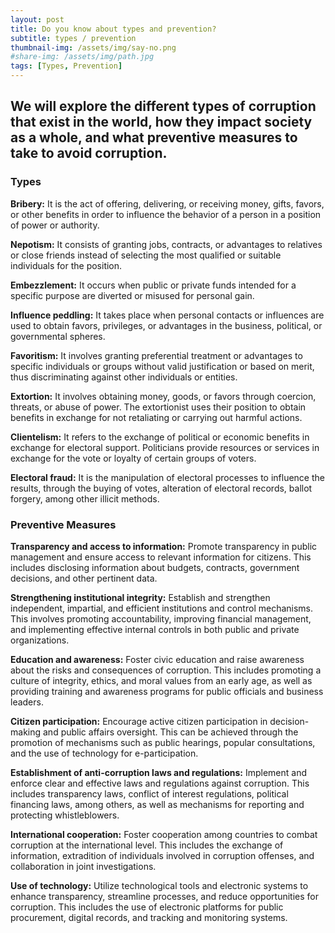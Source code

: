```yaml
---
layout: post
title: Do you know about types and prevention?
subtitle: types / prevention
thumbnail-img: /assets/img/say-no.png
#share-img: /assets/img/path.jpg
tags: [Types, Prevention]
---
```


## We will explore the different types of corruption that exist in the world, how they impact society as a whole, and what preventive measures to take to avoid corruption.


### Types 

**Bribery:** It is the act of offering, delivering, or receiving money, gifts, favors, or other benefits in order to influence the behavior of a person in a position of power or authority.

**Nepotism:** It consists of granting jobs, contracts, or advantages to relatives or close friends instead of selecting the most qualified or suitable individuals for the position.

**Embezzlement:** It occurs when public or private funds intended for a specific purpose are diverted or misused for personal gain.

**Influence peddling:** It takes place when personal contacts or influences are used to obtain favors, privileges, or advantages in the business, political, or governmental spheres.

**Favoritism:** It involves granting preferential treatment or advantages to specific individuals or groups without valid justification or based on merit, thus discriminating against other individuals or entities.

**Extortion:** It involves obtaining money, goods, or favors through coercion, threats, or abuse of power. The extortionist uses their position to obtain benefits in exchange for not retaliating or carrying out harmful actions.

**Clientelism:** It refers to the exchange of political or economic benefits in exchange for electoral support. Politicians provide resources or services in exchange for the vote or loyalty of certain groups of voters.

**Electoral fraud:** It is the manipulation of electoral processes to influence the results, through the buying of votes, alteration of electoral records, ballot forgery, among other illicit methods.


### Preventive Measures

**Transparency and access to information:** Promote transparency in public management and ensure access to relevant information for citizens. This includes disclosing information about budgets, contracts, government decisions, and other pertinent data.

**Strengthening institutional integrity:** Establish and strengthen independent, impartial, and efficient institutions and control mechanisms. This involves promoting accountability, improving financial management, and implementing effective internal controls in both public and private organizations.

**Education and awareness:** Foster civic education and raise awareness about the risks and consequences of corruption. This includes promoting a culture of integrity, ethics, and moral values from an early age, as well as providing training and awareness programs for public officials and business leaders.

**Citizen participation:** Encourage active citizen participation in decision-making and public affairs oversight. This can be achieved through the promotion of mechanisms such as public hearings, popular consultations, and the use of technology for e-participation.

**Establishment of anti-corruption laws and regulations:** Implement and enforce clear and effective laws and regulations against corruption. This includes transparency laws, conflict of interest regulations, political financing laws, among others, as well as mechanisms for reporting and protecting whistleblowers.

**International cooperation:** Foster cooperation among countries to combat corruption at the international level. This includes the exchange of information, extradition of individuals involved in corruption offenses, and collaboration in joint investigations.

**Use of technology:** Utilize technological tools and electronic systems to enhance transparency, streamline processes, and reduce opportunities for corruption. This includes the use of electronic platforms for public procurement, digital records, and tracking and monitoring systems.